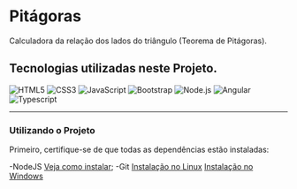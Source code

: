 # Pitágoras
Calculadora da relação dos lados do triângulo (Teorema de Pitágoras).

## Tecnologias utilizadas neste Projeto.
![HTML5](https://img.shields.io/badge/-HTML5-333333?style=flat&logo=HTML5)
![CSS3](https://img.shields.io/badge/-CSS-333333?style=flat&logo=CSS3&logoColor=1572B6)
![JavaScript](https://img.shields.io/badge/-JavaScript-333333?style=flat&logo=javascript)
![Bootstrap](https://img.shields.io/badge/-Bootstrap-333333?style=flat&logo=bootstrap&logoColor=563D7C)
![Node.js](https://img.shields.io/badge/-Node.js-333333?style=flat&logo=node.js)
![Angular](https://img.shields.io/badge/-Angular-333333?style=flat&logo=angular)
![Typescript](https://img.shields.io/badge/-Typescript-333333?style=flat&logo=typescript)

---

### Utilizando o Projeto

Primeiro, certifique-se de que todas as dependências estão instaladas:

 -NodeJS [Veja como instalar](https://nodejs.org/pt-br/download/);
 -Git [Instalação no Linux](https://balta.io/blog/git-github-primeiros-passos#instala%C3%A7%C3%A3o-do-git) [Instalação no Windows](https://dicasdeprogramacao.com.br/como-instalar-o-git-no-windows/)

